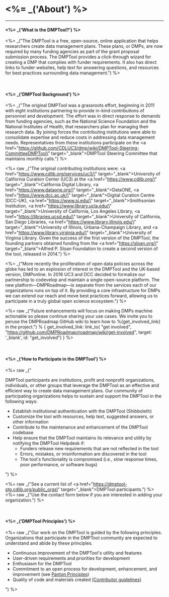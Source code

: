 <%= _('About') %>
===============
<hr>

<h4> <%= _('What is the DMPTool?') %></h4>

<%= _("The DMPTool is a free, open-source, online application that helps researchers create data management plans. These plans, or DMPs, are now required by many funding agencies as part of the grant proposal submission process. The DMPTool provides a click-through wizard for creating a DMP that complies with funder requirements. It also has direct links to funder websites, help text for answering questions, and resources for best practices surrounding data management.") %>

<br>

<h4> <%= _('DMPTool Background') %></h4>
         
<%= _("The original DMPTool was a grassroots effort, beginning in 2011 with eight institutions partnering to provide in-kind contributions of personnel and development. The effort was in direct response to demands from funding agencies, such as the National Science Foundation and the National Institutes of Health, that researchers plan for managing their research data. By joining forces the contributing institutions were able to consolidate expertise and reduce costs in addressing data management needs. Representatives from these institutions participate on the <a href=\"https://github.com/CDLUC3/dmp/wiki/DMPTool-Steering-CommitteeDMPTool\" target=\"_blank\">DMPTool Steering Committee</a> that maintains monthly calls.") %>

<%= raw _("The original contributing institutions were: <a href=\"https://www.cdlib.org/services/uc3/\" target=\"_blank\">University of California Curation Center (UC3)</a> at the <a href=\"https://www.cdlib.org/\" target=\"_blank\">California Digital Library</a>, <a href=\"https://www.dataone.org/\" target=\"_blank\">DataONE</a>, <a href=\"https://www.dcc.ac.uk/\" target=\"_blank\">Digital Curation Centre (DCC-UK)</a>, <a href=\"https://www.si.edu/\" target=\"_blank\">Smithsonian Institution</a>, <a href=\"https://www.library.ucla.edu/\" target=\"_blank\">University of California, Los Angeles Library</a>, <a href=\"https://libraries.ucsd.edu/\" target=\"_blank\">University of California, San Diego Libraries</a>, <a href=\"https://www.library.illinois.edu/\" target=\"_blank\">University of Illinois, Urbana-Champaign Library</a>, and <a href=\"https://www.library.virginia.edu/\" target=\"_blank\">University of Virginia Library</a>. Given the success of the first version of the DMPTool, the founding partners obtained funding from the <a href=\"https://sloan.org/\" target=\"_blank\">Alfred P. Sloan Foundation</a> to create a second version of the tool, released in 2014.") %>

<%= _("More recently the proliferation of open data policies across the globe has led to an explosion of interest in the DMPTool and the UK-based version, DMPonline. In 2016 UC3 and DCC decided to formalize our partnership to codevelop and maintain a single open-source platform. The new platform—DMPRoadmap—is separate from the services each of our organizations runs on top of it. By providing a core infrastructure for DMPs we can extend our reach and move best practices forward, allowing us to participate in a truly global open science ecosystem.") %>

<%= raw _("Future enhancements will focus on making DMPs machine actionable so please continue sharing your use cases. We invite you to peruse the DMPRoadmap GitHub wiki to learn how to %{get_involved_link} in the project.") % { get_involved_link: link_to( "get involved", "https://github.com/DMPRoadmap/roadmap/wiki/get-involved", target: '_blank', id: "get_involved") } %>

<br>

<h4> <%= _('How to Participate in the DMPTool') %></h4>

<%= raw _("<p>DMPTool participants are institutions, profit and nonprofit organizations, individuals, or other groups that leverage the DMPTool as an effective and efficient way to create data management plans. Our community of participating organizations helps to sustain and support the DMPTool in the following ways:</p><ul><li>Establish institutional authentication with the DMPTool (Shibboleth)</li><li>Customize the tool with resources, help text, suggested answers, or other information</li><li>Contribute to the maintenance and enhancement of the DMPTool codebase</li><li>Help ensure that the DMPTool maintains its relevance and utility by notifying the DMPTool Helpdesk if:<ul><li>Funders release new requirements that are not reflected in the tool</li><li>Errors, mistakes, or misinformation are discovered in the tool</li><li>The tool's functionality is compromised (i.e., slow response times, poor performance, or software bugs)</li></ul></li></ul>") %>

<%= raw _("See a current list of <a href=\"https://dmptool-stg.cdlib.org/public_orgs\" target=\"_blank\">DMPTool participants</a>.") %>
<%= raw _("Use the contact form below if you are interested in adding your organization.") %>

<br>

<h4> <%= _('DMPTool Principles') %></h4>
<%= raw _("Our work on the DMPTool is guided by the following principles. Organizations that participate in the DMPTool community are expected to understand and abide by these principles.<ul><li>Continuous improvement of the DMPTool's utility and features</li><li>User-driven requirements and priorities for development</li><li>Enthusiasm for the DMPTool</li><li>Commitment to an open process for development, enhancement, and improvement (see <a href=\"https://pantonprinciples.org/\" target=\"_blank\">Panton Principles</a>)</li><li>Quality of code and materials created <a href=\"https://github.com/DMPRoadmap/roadmap/blob/development/CONTRIBUTING.md\" target=\"_blank\">(Contributor guidelines)</a></li></ul>") %>
